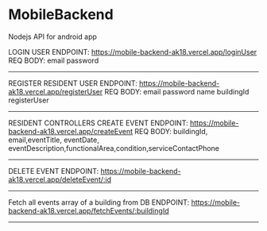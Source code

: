 # MobileBackend
Nodejs API for android app

LOGIN USER
ENDPOINT:
https://mobile-backend-ak18.vercel.app/loginUser
REQ BODY:
email
password
****************************************************************
REGISTER  RESIDENT USER
ENDPOINT:
https://mobile-backend-ak18.vercel.app/registerUser
REQ BODY:
email
password
name
buildingId
registerUser
***************************************************************

RESIDENT CONTROLLERS
CREATE EVENT
ENDPOINT:
https://mobile-backend-ak18.vercel.app/createEvent
REQ BODY:
buildingId, email,eventTitle, eventDate, eventDescription,functionalArea,condition,serviceContactPhone
******************************************************************************************************
DELETE EVENT
ENDPOINT:
https://mobile-backend-ak18.vercel.app/deleteEvent/:id
*******************************************************
Fetch all events array of a building from DB
ENDPOINT:
https://mobile-backend-ak18.vercel.app/fetchEvents/:buildingId
***************************************************************





